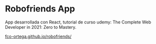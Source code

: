 # Robofriends App

App desarrollada con React, tutorial de curso udemy: The Complete Web Developer in 2021: Zero to Mastery.
 
[fco-ortega.github.io/robofriends/](https://fco-ortega.github.io/robofriends/)
